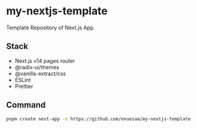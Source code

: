 # my-nextjs-template
Template Repository of Next.js App.

## Stack
- Next.js v14 pages router
- @radix-ui/themes
- @vanilla-extract/css
- ESLint
- Prettier

## Command
```bash
pnpm create next-app -e https://github.com/enuesaa/my-nextjs-template
```
